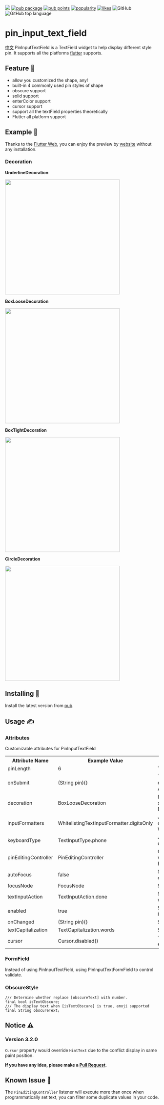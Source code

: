 ![](https://github.com/TinoGuo/pin_input_text_field/workflows/Flutter%20Build%20Test%20CI/badge.svg?branch=master)
[![pub package](https://img.shields.io/pub/v/pin_input_text_field.svg)](https://pub.dartlang.org/packages/pin_input_text_field)
[![pub points](https://badges.bar/pin_input_text_field/pub%20points)](https://pub.dev/packages/pin_input_text_field/score)
[![popularity](https://badges.bar/pin_input_text_field/popularity)](https://pub.dev/packages/pin_input_text_field/score)
[![likes](https://badges.bar/pin_input_text_field/likes)](https://pub.dev/packages/pin_input_text_field/score)
![GitHub](https://img.shields.io/github/license/TinoGuo/pin_input_text_field)
![GitHub top language](https://img.shields.io/github/languages/top/TinoGuo/pin_input_text_field)

# pin_input_text_field

[中文](./README_CN.md)
PinInputTextField is a TextField widget to help display different style pin. It supports all the platforms [flutter](https://github.com/flutter/flutter) supports.

## Feature 🌟
* allow you customized the shape, any!
* built-in 4 commonly used pin styles of shape
* obscure support
* solid support
* enterColor support
* cursor support
* support all the textField properties theoretically
* Flutter all platform support

## Example 🦀

Thanks to the [Flutter Web](https://flutter.dev/web), you can enjoy the preview by [website](https://tinoguo.github.io/pin_input_text_field/) without any installation. 

### Decoration 

**UnderlineDecoration**

<img src="gifs/underline.gif" width="375" />

**BoxLooseDecoration**

<img src="gifs/boxloose.gif" width="375" />

**BoxTightDecoration**

<img src="gifs/boxtight.gif" width="375" />

**CircleDecoration**

<img src="gifs/circle.gif" width="375" />

## Installing 🔧
Install the latest version from [pub](https://pub.dartlang.org/packages/pin_input_text_field).

## Usage ✍️

### Attributes
Customizable attributes for PinInputTextField
<table>
    <th>Attribute Name</th>
    <th>Example Value</th>
    <th>Description</th>
    <tr>
        <td>pinLength</td>
        <td>6</td>
        <td>The max length of pin, the default is 6</td>
    </tr>
    <tr>
        <td>onSubmit</td>
        <td>(String pin){}</td>
        <td>The callback will execute when user click done, sometimes is not working in Android.</td>
    </tr>
    <tr>
        <td>decoration</td>
        <td>BoxLooseDecoration</td>
        <td>Decorate the pin, there are 3 inside styles, the default is BoxLooseDecoration</td>
    </tr>
    <tr>
        <td>inputFormatters</td>
        <td>WhitelistingTextInputFormatter.digitsOnly</td>
        <td>Just like TextField's inputFormatter, the default is WhitelistingTextInputFormatter.digitsOnly</td>
    </tr>
    <tr>
        <td>keyboardType</td>
        <td>TextInputType.phone</td>
        <td>Just like TextField's keyboardType, the default is TextInputType.phone</td>
    </tr>
    <tr>
        <td>pinEditingController</td>
        <td>PinEditingController</td>
        <td>Controls the pin being edited. If null, this widget will create its own PinEditingController</td>
    </tr>
    <tr>
        <td>autoFocus</td>
        <td>false</td>
        <td>Same as TextField's autoFocus, the default is false</td>
    </tr>
    <tr>
        <td>focusNode</td>
        <td>FocusNode</td>
        <td>Same as TextField's focusNode</td>
    </tr>
    <tr>
        <td>textInputAction</td>
        <td>TextInputAction.done</td>
        <td>Same as TextField's textInputAction, not working in digit mode</td>
    </tr>
    <tr>
        <td>enabled</td>
        <td>true</td>
        <td>Same as TextField's enabled, the default is true</td>
    </tr>
    <tr>
        <td>onChanged</td>
        <td>(String pin){}</td>
        <td>Same as TextField's onChanged</td>
    </tr>
    <tr>
        <td>textCapitalization</td>
        <td>TextCapitalization.words</td>
        <td>Same as TextField's textCapitalization</td>
    </tr>
    <tr>
        <td>cursor</td>
        <td>Cursor.disabled()</td>
        <td>The cursor of the pin, default is not enabled</td>
    </tr>
</table>

### FormField
Instead of using PinInputTextField, using PinInputTextFormField to control validate.

### ObscureStyle 

```
/// Determine whether replace [obscureText] with number.
final bool isTextObscure;
/// The display text when [isTextObscure] is true, emoji supported
final String obscureText;
```

## Notice ⚠️

### Version 3.2.0
`Cursor` property would override `HintText` due to the conflict display in same paint position.

**If you have any idea, please make a [Pull Request](https://github.com/TinoGuo/pin_input_text_field/pulls).**

## Known Issue 🥶

The `PinEditingController` listener will execute more than once when programmatically set text, you can filter some duplicate values in your code. 